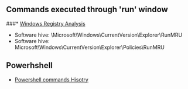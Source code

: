## Commands executed through 'run' window
###* <a href="https://forensicswiki.xyz/wiki/index.php?title=Windows_Registry">Windows Registry Analysis</a>
* Software hive: \Microsoft\Windows\CurrentVersion\Explorer\RunMRU
* Software hive: Microsoft\Windows\CurrentVersion\Explorer\Policies\RunMRU

## Powerhshell
* <a href="https://community.sophos.com/sophos-labs/b/blog/posts/powershell-command-history-forensics">Powershell commands Hisotry</a>
